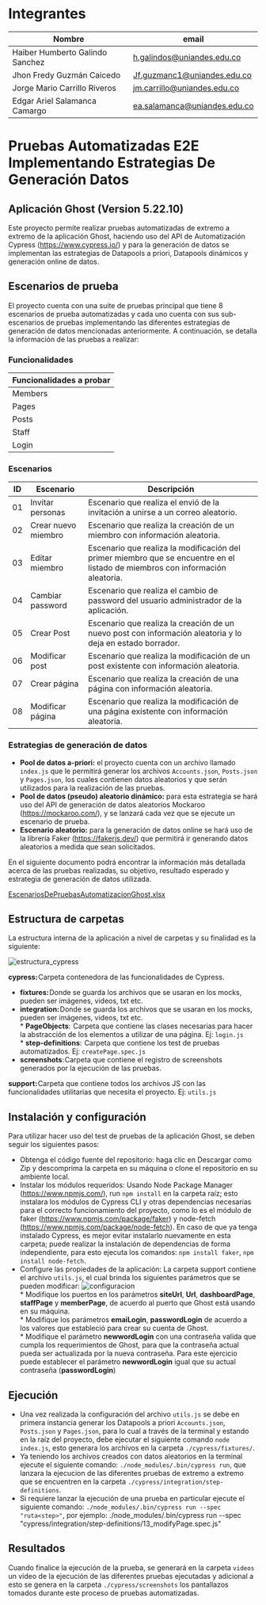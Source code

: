 # Integrantes

| Nombre | email |
| --------- | --------- |
| Haiber Humberto Galindo Sanchez | h.galindos@uniandes.edu.co |
| Jhon Fredy Guzmán Caicedo | Jf.guzmanc1@uniandes.edu.co |
| Jorge Mario Carrillo Riveros | jm.carrillo@uniandes.edu.co |
| Edgar Ariel Salamanca Camargo | ea.salamanca@uniandes.edu.co |

# Pruebas Automatizadas E2E Implementando Estrategias De Generación Datos 
## Aplicación Ghost (Version 5.22.10)
Este proyecto permite realizar pruebas automatizadas de extremo a extremo de la aplicación Ghost, haciendo uso del API de Automatización Cypress (https://www.cypress.io/) y para la generación de datos se implementan las estrategias de Datapools a priori, Datapools dinámicos y generación online de datos.

## Escenarios de prueba 
El proyecto cuenta con una suite de pruebas principal que tiene 8 escenarios de prueba automatizadas y cada uno cuenta con sus sub-escenarios de pruebas implementando las diferentes estrategias de generación de datos mencionadas anteriormente. A continuación, se detalla la información de las pruebas a realizar:

### Funcionalidades 

| Funcionalidades a probar | 
| ----- |
| Members |
| Pages |
| Posts |
| Staff |
| Login |

### Escenarios 

| **ID** | **Escenario** | **Descripción** |
| --- | --- | --- |
| 01 | Invitar personas| Escenario que realiza el envió de la invitación a unirse a un correo aleatorio.  |
| 02 | Crear nuevo miembro | Escenario que realiza la creación de un miembro con información aleatoria. |
| 03 | Editar miembro| Escenario que realiza la modificación del primer miembro que se encuentre en el listado de miembros con información aleatoria. |
| 04 | Cambiar password | Escenario que realiza el cambio de password del usuario administrador de la aplicación. |
| 05 | Crear Post | Escenario que realiza la creación de un nuevo post con información aleatoria y lo deja en estado borrador. |
| 06 | Modificar post | Escenario que realiza la modificación de un post existente con información aleatoria. |
| 07 | Crear página | Escenario que realiza la creación de una página con información aleatoria. |
| 08 | Modificar página | Escenario que realiza la modificación de una página existente con información aleatoria. |

### Estrategias de generación de datos
- **Pool de datos a-priori:** el proyecto cuenta con un archivo llamado `index.js` que le permitirá generar los archivos `Accounts.json`, `Posts.json` y `Pages.json`, los cuales contienen datos aleatorios y que serán utilizados para la realización de las pruebas.
- **Pool de datos (pseudo) aleatorio dinámico:** para esta estrategia se hará uso del API de generación de datos aleatorios Mockaroo (https://mockaroo.com/), y se lanzará cada vez que se ejecute un escenario de prueba.
- **Escenario aleatorio:** para la generación de datos online se hará uso de la librería Faker (https://fakerjs.dev/) que permitirá ir generando datos aleatorios a medida que sean solicitados.


En el siguiente documento podrá encontrar la información más detallada acerca de las pruebas realizadas, su objetivo, resultado esperado y estrategia de generación de datos utilizada. 

[EscenariosDePruebasAutomatizacionGhost.xlsx](https://github.com/haibergalindouniandes/test_e2e_cypress_ghost/files/10099991/EscenariosDePruebasAutomatizacionGhost.xlsx)


## Estructura de carpetas
La estructura interna de la aplicación a nivel de carpetas y su finalidad es la siguiente:

![estructura_cypress](https://user-images.githubusercontent.com/111403006/202925080-6934f77b-ef1a-4c76-af9b-6cddbe4651e7.png)

**cypress:** Carpeta contenedora de las funcionalidades de Cypress.
-	**fixtures:** Donde se guarda los archivos que se usaran en los mocks, pueden ser imágenes, videos, txt etc.
-	**integration:** Donde se guarda los archivos que se usaran en los mocks, pueden ser imágenes, videos, txt etc.
<br>* **PageObjects**:  Carpeta que contiene las clases necesarias para hacer la abstracción de los elementos a utilizar de una página. Ej: `login.js`
<br>* **step-definitions**:  Carpeta que contiene los test de pruebas automatizados. Ej: `createPage.spec.js`
-	**screenshots**: Carpeta que contiene el registro de screenshots generados por la ejecución de las pruebas.

**support:** Carpeta que contiene todos los archivos JS con las funcionalidades utilitarias que necesita el proyecto. Ej: `utils.js`
 

## Instalación y configuración
Para utilizar hacer uso del test de pruebas de la aplicación Ghost, se deben seguir los siguientes pasos:
- Obtenga el código fuente del repositorio: haga clic en Descargar como Zip y descomprima la carpeta en su máquina o clone el repositorio en su ambiente local.
- Instalar los módulos requeridos: Usando Node Package Manager (https://www.npmjs.com/), run `npm install` en la carpeta raíz; esto instalara los módulos de Cypress CLI y otras dependencias necesarias para el correcto funcionamiento del proyecto, como lo es el módulo de faker (https://www.npmjs.com/package/faker) y node-fetch (https://www.npmjs.com/package/node-fetch). En caso de que ya tenga instalado Cypress, es mejor evitar instalarlo nuevamente en esta carpeta; puede realizar la instalación de dependencias de forma independiente, para esto ejecuta los comandos: `npm install faker`, `npm install node-fetch`.
- Configure las propiedades de la aplicación: La carpeta support contiene el archivo `utils.js`, el cual brinda los siguientes parámetros que se pueden modificar: 
![configuracion](https://user-images.githubusercontent.com/111403006/202923217-749b4cb7-9a46-4934-babe-0a0621aa0309.png)
<br>* Modifique los puertos en los parámetros **siteUrl**, **Url**, **dashboardPage**, **staffPage** y **memberPage**, de acuerdo al puerto que Ghost está usando en su máquina.
<br>* Modifique los parámetros **emaiLogin**, **passwordLogin** de acuerdo a los valores que estableció para crear su cuenta de Ghost.
<br>* Modifique el parámetro **newwordLogin** con una contraseña valida que cumpla los requerimientos de Ghost, para que la contraseña actual pueda ser actualizada por la nueva contraseña. Para este ejercicio puede establecer el parámetro **newwordLogin** igual que su actual contraseña (**passwordLogin**) 

## Ejecución
- Una vez realizada la configuración del archivo `utils.js` se debe en primera instancia generar los Datapools a priori `Accounts.json`, `Posts.json` y `Pages.json`, para lo cual a través de la terminal y estando en la raíz del proyecto, debe ejecutar el siguiente comando `node index.js`, esto generara los archivos en la carpeta `./cypress/fixtures/`. 
- Ya teniendo los archivos creados con datos aleatorios en la terminal ejecute el siguiente comando: `./node_modules/.bin/cypress run`, que lanzara la ejecucion de las diferentes pruebas de extremo a extremo que se encuentren en la carpeta `./cypress/integration/step-definitions`.
- Si requiere lanzar la ejecución de una prueba en particular ejecute el siguiente comando:
`./node_modules/.bin/cypress run --spec "ruta<step>"`, por ejemplo: ./node_modules/.bin/cypress run --spec "cypress/integration/step-definitions/13_modifyPage.spec.js"

## Resultados
Cuando finalice la ejecución de la prueba, se generará en la carpeta `videos` un video de la ejecución de las diferentes pruebas ejecutadas y adicional a esto se genera en la carpeta `./cypress/screenshots` los pantallazos tomados durante este proceso de pruebas automatizadas.
